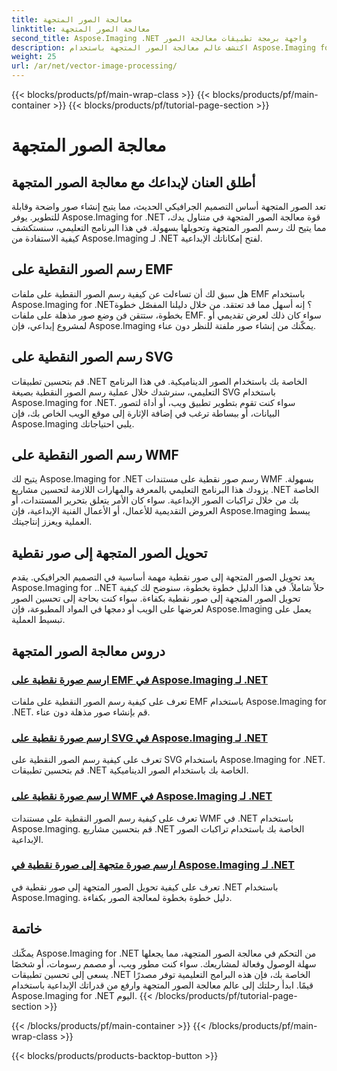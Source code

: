 ```yaml
---
title: معالجة الصور المتجهة
linktitle: معالجة الصور المتجهة
second_title: Aspose.Imaging .NET واجهة برمجة تطبيقات معالجة الصور
description: اكتشف عالم معالجة الصور المتجهة باستخدام Aspose.Imaging for .NET. تعلم كيفية رسم وتحويل الصور المتجهة بسهولة. قم بتحسين مشاريع .NET الخاصة بك اليوم!
weight: 25
url: /ar/net/vector-image-processing/
---
```


{{< blocks/products/pf/main-wrap-class >}}
{{< blocks/products/pf/main-container >}}
{{< blocks/products/pf/tutorial-page-section >}}

# معالجة الصور المتجهة


## أطلق العنان لإبداعك مع معالجة الصور المتجهة

تعد الصور المتجهة أساس التصميم الجرافيكي الحديث، مما يتيح إنشاء صور واضحة وقابلة للتطوير. يوفر Aspose.Imaging for .NET قوة معالجة الصور المتجهة في متناول يدك، مما يتيح لك رسم الصور المتجهة وتحويلها بسهولة. في هذا البرنامج التعليمي، سنستكشف كيفية الاستفادة من Aspose.Imaging لـ .NET لفتح إمكاناتك الإبداعية.

## رسم الصور النقطية على EMF

هل سبق لك أن تساءلت عن كيفية رسم الصور النقطية على ملفات EMF باستخدام Aspose.Imaging for .NET؟ إنه أسهل مما قد تعتقد. من خلال دليلنا المفصّل خطوة بخطوة، ستتقن فن وضع صور مذهلة على ملفات EMF. سواء كان ذلك لعرض تقديمي أو لمشروع إبداعي، فإن Aspose.Imaging يمكّنك من إنشاء صور ملفتة للنظر دون عناء.

## رسم الصور النقطية على SVG

قم بتحسين تطبيقات .NET الخاصة بك باستخدام الصور الديناميكية. في هذا البرنامج التعليمي، سنرشدك خلال عملية رسم الصور النقطية بصيغة SVG باستخدام Aspose.Imaging for .NET. سواء كنت تقوم بتطوير تطبيق ويب، أو أداة لتصور البيانات، أو ببساطة ترغب في إضافة الإثارة إلى موقع الويب الخاص بك، فإن Aspose.Imaging يلبي احتياجاتك.

## رسم الصور النقطية على WMF

يتيح لك Aspose.Imaging for .NET رسم صور نقطية على مستندات WMF بسهولة. يزودك هذا البرنامج التعليمي بالمعرفة والمهارات اللازمة لتحسين مشاريع .NET الخاصة بك من خلال تراكبات الصور الإبداعية. سواء كان الأمر يتعلق بتحرير المستندات، أو العروض التقديمية للأعمال، أو الأعمال الفنية الإبداعية، فإن Aspose.Imaging يبسط العملية ويعزز إنتاجيتك.

## تحويل الصور المتجهة إلى صور نقطية

يعد تحويل الصور المتجهة إلى صور نقطية مهمة أساسية في التصميم الجرافيكي. يقدم Aspose.Imaging for ..NET حلاً شاملاً. في هذا الدليل خطوة بخطوة، سنوضح لك كيفية تحويل الصور المتجهة إلى صور نقطية بكفاءة. سواء كنت بحاجة إلى تحسين الصور لعرضها على الويب أو دمجها في المواد المطبوعة، فإن Aspose.Imaging يعمل على تبسيط العملية.

## دروس معالجة الصور المتجهة
### [ارسم صورة نقطية على EMF في Aspose.Imaging لـ .NET](./draw-raster-image-on-emf/)
تعرف على كيفية رسم الصور النقطية على ملفات EMF باستخدام Aspose.Imaging for .NET. قم بإنشاء صور مذهلة دون عناء.
### [ارسم صورة نقطية على SVG في Aspose.Imaging لـ .NET](./draw-raster-image-on-svg/)
تعرف على كيفية رسم الصور النقطية على SVG باستخدام Aspose.Imaging for .NET. قم بتحسين تطبيقات .NET الخاصة بك باستخدام الصور الديناميكية.
### [ارسم صورة نقطية على WMF في Aspose.Imaging لـ .NET](./draw-raster-image-on-wmf/)
تعرف على كيفية رسم الصور النقطية على مستندات WMF في .NET باستخدام Aspose.Imaging. قم بتحسين مشاريع .NET الخاصة بك باستخدام تراكبات الصور الإبداعية.
### [ارسم صورة متجهة إلى صورة نقطية في Aspose.Imaging لـ .NET](./draw-vector-image-to-raster-image/)
تعرف على كيفية تحويل الصور المتجهة إلى صور نقطية في .NET باستخدام Aspose.Imaging. دليل خطوة بخطوة لمعالجة الصور بكفاءة.

## خاتمة

يمكّنك Aspose.Imaging for .NET من التحكم في معالجة الصور المتجهة، مما يجعلها سهلة الوصول وفعالة لمشاريعك. سواء كنت مطور ويب، أو مصمم رسومات، أو شخصًا يسعى إلى تحسين تطبيقات .NET الخاصة بك، فإن هذه البرامج التعليمية توفر مصدرًا قيمًا. ابدأ رحلتك إلى عالم معالجة الصور المتجهة وارفع من قدراتك الإبداعية باستخدام Aspose.Imaging for .NET اليوم.
{{< /blocks/products/pf/tutorial-page-section >}}

{{< /blocks/products/pf/main-container >}}
{{< /blocks/products/pf/main-wrap-class >}}

{{< blocks/products/products-backtop-button >}}
